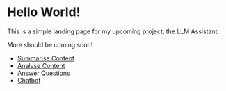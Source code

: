 # Hello World!

This is a simple landing page for my upcoming project, the LLM Assistant.

More should be coming soon!

- [Summarise Content](/summarise)
- [Analyse Content](/analysis)
- [Answer Questions](/question)
- [Chatbot](/chatbot)